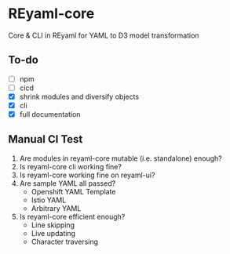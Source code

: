 # REyaml-core
 Core & CLI in REyaml for YAML to D3 model transformation

## To-do
- [ ] npm
- [ ] cicd
- [x] shrink modules and diversify objects
- [x] cli
- [x] full documentation

## Manual CI Test
1. Are modules in reyaml-core mutable (i.e. standalone) enough?
2. Is reyaml-core cli working fine?
3. Is reyaml-core working fine on reyaml-ui?
4. Are sample YAML all passed?
   - Openshift YAML Template
   - Istio YAML
   - Arbitrary YAML
5. Is reyaml-core efficient enough?
   - Line skipping
   - Live updating
   - Character traversing
